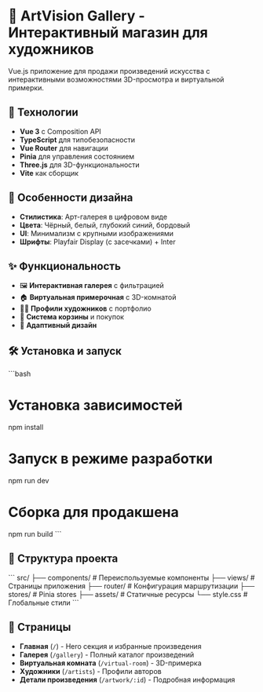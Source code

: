 # 🎨 ArtVision Gallery - Интерактивный магазин для художников

Vue.js приложение для продажи произведений искусства с интерактивными возможностями 3D-просмотра и виртуальной примерки.

## 🚀 Технологии

- **Vue 3** с Composition API
- **TypeScript** для типобезопасности
- **Vue Router** для навигации
- **Pinia** для управления состоянием
- **Three.js** для 3D-функциональности
- **Vite** как сборщик

## 🎨 Особенности дизайна

- **Стилистика**: Арт-галерея в цифровом виде
- **Цвета**: Чёрный, белый, глубокий синий, бордовый
- **UI**: Минимализм с крупными изображениями
- **Шрифты**: Playfair Display (с засечками) + Inter

## ✨ Функциональность

- 🖼️ **Интерактивная галерея** с фильтрацией
- 🏠 **Виртуальная примерочная** с 3D-комнатой
- 👨‍🎨 **Профили художников** с портфолио
- 🛒 **Система корзины** и покупок
- 📱 **Адаптивный дизайн**

## 🛠️ Установка и запуск

\`\`\`bash
# Установка зависимостей
npm install

# Запуск в режиме разработки
npm run dev

# Сборка для продакшена
npm run build
\`\`\`

## 📁 Структура проекта

\`\`\`
src/
├── components/     # Переиспользуемые компоненты
├── views/         # Страницы приложения
├── router/        # Конфигурация маршрутизации
├── stores/        # Pinia stores
├── assets/        # Статичные ресурсы
└── style.css      # Глобальные стили
\`\`\`

## 🌟 Страницы

- **Главная** (`/`) - Hero секция и избранные произведения
- **Галерея** (`/gallery`) - Полный каталог произведений
- **Виртуальная комната** (`/virtual-room`) - 3D-примерка
- **Художники** (`/artists`) - Профили авторов
- **Детали произведения** (`/artwork/:id`) - Подробная информация 